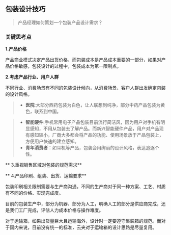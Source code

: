 ## 包装设计技巧
> 产品经理如何策划一个包装产品设计需求？


### 关键思考点
**1.产品价格**

产品商业模式决定产品出货价格，而包装成本是产品成本重要的一部分，如果对产品价格敏感，包装设计的过程中，包装成本为第一限制点。

**2.考虑产品行业、用户人群**

不同行业、消费场景有不同的包装设计倾向，从消费场景、客户人群出发确定包装的设计风格。
> * **医院**:大部分西药包装为白色，让人联想到纯净，部分中药产品包装为黄色，联系到中国。

> * **智能硬件**:手机常用电子产品包装目前流行简洁风，因为用户对手机有明显感知，不用从包装去了解产品。而新兴智能硬件产品，用户对产品现有感知较小，厂商大多都会将产品的功能、使用场景放于产品包装上，方便用户快速的建立感知。
> * **青年消费者**：如耳机等产品，包装会用绚丽的设计风格，表达追逐个性。


** 3.重视销售区域对包装的规范需求**


** 4.产品印刷、组装、出货、运输要求**

包装印刷相关限制需要与生产商沟通，不同的生产商对于同一种方案、工艺、材质有不同的价格、实现完成度。

目前的包装生产中，部分为机器、部分为人工，明确人工的部分是供应商完成，还是我们工厂完成，评估人力成本价格与操作难度。


对于运输箱，如果出货量巨大且运输海外，设计时一定要遵守集装箱的规范。而对于国内来说，目前没有统一的标准，云夹对于运输箱的设计思路是尽量复用。
